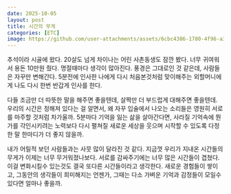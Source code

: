```yaml
---
date: 2025-10-05
layout: post
title: 시간의 무게
categories: [ETC]
image: https://github.com/user-attachments/assets/6cbc4386-1780-4f96-a3a7-ff14587fb0a8
---
```


추석이라 시골에 왔다. 20살도 넘게 차이나는 어린 사촌동생도 잠깐 봤다. 너무 귀여워서 용돈 10만원 줬다.
명절때마다 생각이 많아진다. 풍경은 그대로인 것 같은데, 사람들은 자꾸만 변해간다.
5분전에 인사한 나에게 다시 처음본것처럼 맞이해주는 외할머니에게 나도 다시 한번 반갑게 인사를 한다.

다들 조금만 더 따뜻한 말을 해주면 좋을텐데, 살짝만 더 부드럽게 대해주면 좋을텐데.
우리의 시간은 정해져 있다는 걸 알면서, 왜 자꾸 입술에서 나오는 소리들은 영원히 서로를 마주할 것처럼 차가울까.
5분마다 기억을 잃는 삶을 살아간다면, 사라질 기억속에 뭔가를 각인시키려는 노력보다 
다시 펼쳐질 새로운 세상을 웃으며 시작할 수 있도록 다정한 말 한마디가 더 좋지 않을까.

내가 어릴적 보던 사람들과는 사뭇 많이 달라진 것 같다.
지금껏 우리가 지내온 시간들의 무게가 이제는 너무 무거워졌나보다.
서로를 감싸주기에는 너무 많은 시간들이 겹쳤다.
이걸 변화시킬수 있는것도 결국 또다른 시간들이라고 생각한다. 
새로운 경험들이 쌓이고, 그동안의 생각들이 희미해지는 언젠가, 그때는 다소 가벼운 기억과 감정들이 모일수 있다면 얼마나 좋을까.


